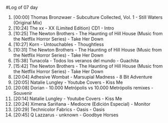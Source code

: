 #Log of 07 day

1. [00:00] Thomas Bronzwaer - Subculture Collected, Vol. 1 - Still Waters (Original Mix)
1. [10:24] The xx - XX (Limited Edition) CD1 - Intro
1. [10:25] The Newton Brothers - The Haunting of Hill House (Music from the Netflix Horror Series) - Take Her Down
1. [10:27] Korn - Untouchables - Thoughtless
1. [10:31] The Newton Brothers - The Haunting of Hill House (Music from the Netflix Horror Series) - Take Her Down
1. [15:38] Tunacola - Todos los veranos del mundo - Guachita
1. [15:42] The Newton Brothers - The Haunting of Hill House (Music from the Netflix Horror Series) - Take Her Down
1. [20:04] Adhesive Wombat - Marsupial Madness - 8 Bit Adventure
1. [20:05] Natalie Lungley - Youtube Covers - Kiss Me
1. [20:08] Dorian - 10.000 Metrópolis vs 10.000 Metrópolis remixes - Souvenir
1. [20:14] Natalie Lungley - Youtube Covers - Kiss Me
1. [20:24] Ximena Sariñana - Mediocre (Edición Especial) - Monitor
1. [20:29] Technicolor Fabrics - Oasis - Oasis
1. [20:45] Q Lazzarus - unknown - Goodbye Horses
